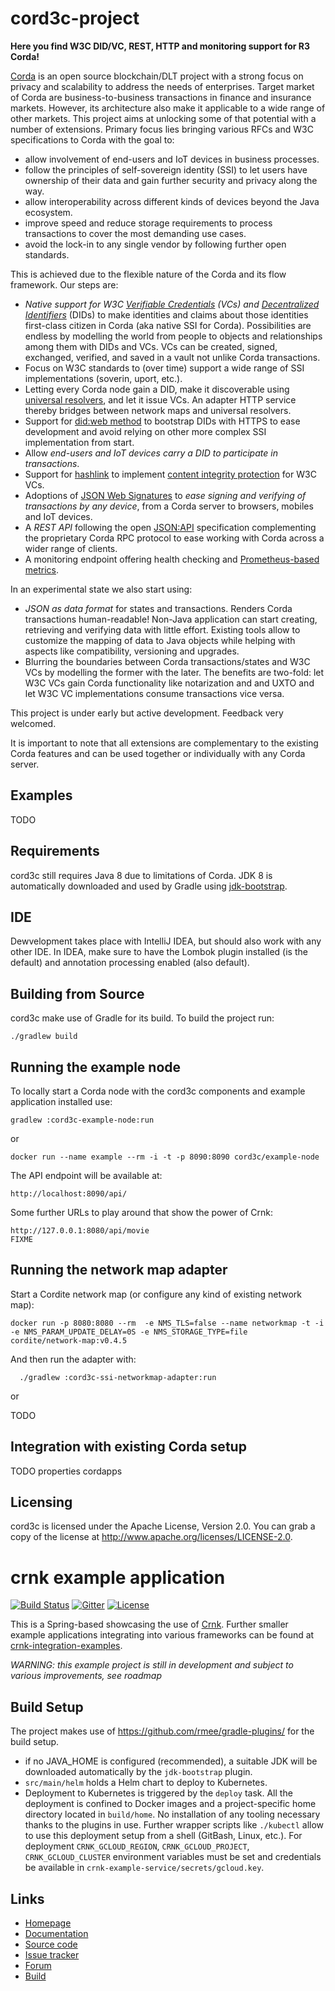 # cord3c-project

**Here you find W3C DID/VC, REST, HTTP and monitoring support for R3 Corda!**

[Corda](https://github.com/corda/corda/) is an open source blockchain/DLT project
with a strong focus on privacy and scalability to address the needs of enterprises.
Target market of Corda are business-to-business transactions in finance and
insurance markets. However, its architecture also make it applicable
to a wide range of other markets. This project aims at
unlocking some of that potential with a number of extensions. Primary focus
lies bringing various RFCs and W3C specifications to Corda with the goal to:

- allow involvement of end-users and IoT devices in business processes.
- follow the principles of self-sovereign identity (SSI) to
  let users have ownership of their data and gain further
  security and privacy along the way.
- allow interoperability across different kinds of devices beyond the Java ecosystem.
- improve speed and reduce storage requirements to process transactions to
  cover the most demanding use cases.
- avoid the lock-in to any single vendor by following further open standards.

This is achieved due to the flexible nature of the Corda and its flow framework.
Our steps are:

- *Native support for W3C [Verifiable Credentials](https://www.w3.org/TR/vc-data-model/) (VCs)
  and [Decentralized Identifiers](https://www.w3.org/TR/did-core/)* (DIDs) to make identities and claims about those identities
  first-class citizen in Corda (aka native SSI for Corda). Possibilities are endless by modelling the world
  from people to objects and relationships among them with DIDs and VCs. VCs can be created,
  signed, exchanged, verified, and saved in a vault not unlike Corda transactions.
- Focus on W3C standards to (over time)  support a wide range of SSI implementations (soverin,  uport, etc.).
- Letting every Corda node gain a DID, make it discoverable using
  [universal resolvers](https://medium.com/decentralized-identity/a-universal-resolver-for-self-sovereign-identifiers-48e6b4a5cc3c),
  and let it issue VCs. An adapter HTTP service thereby bridges between network maps
  and universal resolvers.
- Support for [did:web method](https://w3c-ccg.github.io/did-method-web/) to bootstrap DIDs with
  HTTPS to ease development and avoid relying on other more complex SSI implementation from start.
- Allow *end-users and IoT devices carry a DID to participate in transactions*.
- Support for [hashlink](https://tools.ietf.org/html/draft-sporny-hashlink-04) to implement
  [content integrity protection](https://www.w3.org/TR/vc-data-model/#content-integrity-protection)
  for W3C VCs.
- Adoptions of [JSON Web Signatures](https://tools.ietf.org/html/rfc7515) to *ease signing and verifying of
  transactions by any device*, from a Corda server to browsers, mobiles and IoT devices.
- A *REST API* following the open [JSON:API](https://jsonapi.org/) specification complementing the proprietary
  Corda RPC protocol to ease working with Corda across a wider range of clients.
- A monitoring endpoint offering health checking and [Prometheus-based metrics](https://prometheus.io/).

In an experimental state we also start using:

- *JSON as data format* for states and transactions. Renders Corda transactions human-readable!
  Non-Java application can start creating, retrieving and verifying data with little effort.
  Existing tools allow to customize the mapping of data to Java objects while helping with aspects
  like compatibility, versioning and upgrades.
- Blurring the boundaries between Corda transactions/states and W3C VCs by modelling the former with the later.
  The benefits are two-fold: let W3C VCs gain Corda functionality like notarization and
  and UXTO and let W3C VC implementations consume transactions vice versa.

This project is under early but active development. Feedback very welcomed.

It is important to note that all extensions are complementary to the existing Corda features
and can be used together or individually with any Corda server.

## Examples

TODO

## Requirements

cord3c still requires Java 8 due to limitations of Corda. JDK 8 is automatically downloaded and used by
Gradle using [jdk-bootstrap](https://github.com/rmee/gradle-plugins/tree/master/jdk-bootstrap).



## IDE

Dewvelopment takes place with IntelliJ IDEA, but should also work with any other IDE.
In IDEA, make sure to have the Lombok plugin installed (is the default) and
annotation processing enabled (also default).


## Building from Source

cord3c make use of Gradle for its build. To build the project run:

```
./gradlew build
```







## Running the example node

To locally start a Corda node with the cord3c components and example application installed use:

	gradlew :cord3c-example-node:run

or

    docker run --name example --rm -i -t -p 8090:8090 cord3c/example-node

The API endpoint will be available at:

 	http://localhost:8090/api/

Some further URLs to play around that show the power of Crnk:

    http://127.0.0.1:8080/api/movie
    FIXME


## Running the network map adapter

Start a Cordite network map (or configure any kind of existing network map):

```
docker run -p 8080:8080 --rm  -e NMS_TLS=false --name networkmap -t -i  -e NMS_PARAM_UPDATE_DELAY=0S -e NMS_STORAGE_TYPE=file  cordite/network-map:v0.4.5
```

And then run the adapter with:

```
  ./gradlew :cord3c-ssi-networkmap-adapter:run
```

or

TODO

## Integration with existing Corda setup

TODO
properties
cordapps



## Licensing

cord3c is licensed under the Apache License, Version 2.0.
You can grab a copy of the license at http://www.apache.org/licenses/LICENSE-2.0.



















# crnk example application

[![Build Status](https://travis-ci.org/crnk-project/crnk-example.svg?branch=master)](https://travis-ci.org/crnk-project/crnk-example)
[![Gitter](https://img.shields.io/gitter/room/crkn-io/lobby.svg)](https://gitter.im/crnk-io/Lobby)
[![License](https://img.shields.io/badge/License-Apache%202.0-yellowgreen.svg)](https://github.com/crnk-project/crnk-framework/blob/master/LICENSE.txt)

This is a Spring-based showcasing the use of [Crnk](https://github.com/crnk-project/crnk-framework).
Further smaller example applications integrating into various frameworks can be found at
[crnk-integration-examples](https://github.com/crnk-project/crnk-framework/tree/master/crnk-integration-examples).

*WARNING: this example project is still in development and subject to various improvements, see roadmap*









## Build Setup

The project makes use of https://github.com/rmee/gradle-plugins/ for the build setup.

- if no JAVA_HOME is configured (recommended), a suitable JDK will be downloaded automatically
  by the `jdk-bootstrap` plugin.
- `src/main/helm` holds a Helm chart to deploy to Kubernetes.
- Deployment to Kubernetes is triggered by the `deploy` task. All the deployment is confined
  to Docker images and a project-specific home directory located in `build/home`. No installation
  of any tooling necessary thanks to the plugins in use. Further wrapper scripts like `./kubectl`
  allow to use this deployment setup from a shell (GitBash, Linux, etc.). For deployment
  `CRNK_GCLOUD_REGION`, `CRNK_GCLOUD_PROJECT`, `CRNK_GCLOUD_CLUSTER` environment variables must
  be set and credentials be available in `crnk-example-service/secrets/gcloud.key`.





## Links

* [Homepage](http://www.crnk.io)
* [Documentation](http://www.crnk.io/releases/stable/documentation/)
* [Source code](https://github.com/crnk-project/crnk-example/)
* [Issue tracker](https://github.com/crnk-project/crnk-example/issues)
* [Forum](https://gitter.im/crnk-io/Lobby)
* [Build](https://travis-ci.org/crnk-project/crnk-example/)
